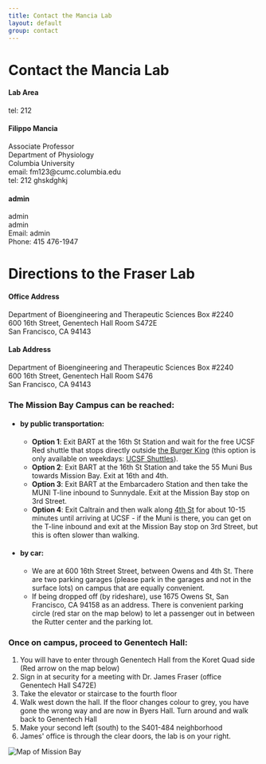 ```yaml
---
title: Contact the Mancia Lab
layout: default
group: contact
---
```


# Contact the Mancia Lab


<div class="row">

<div class="col-md-4">

  <h4>Lab Area </h4>
  tel: 212

</div>

<div class="col-md-4">

  <h4>Filippo Mancia</h4>
  Associate Professor  <br>
  Department of Physiology   <br>
  Columbia University  <br>
  email: fm123@cumc.columbia.edu   <br>
  tel: 212 ghskdghkj

</div>

<div class="col-md-4">

  <h4> admin</h4>
  admin<br>
  admin  <br>
  Email:  admin  <br>
  Phone: 415 476-1947   <br>

</div>

</div>

# Directions to the Fraser Lab

<div class="row">

<div class="col-md-4">

<h4>Office Address</h4>

Department of Bioengineering and Therapeutic Sciences Box #2240<br>
600 16th Street, Genentech Hall Room S472E<br>
San Francisco, CA 94143


</div>

<div class="col-md-4">

<h4>Lab Address</h4>

Department of Bioengineering and Therapeutic Sciences Box #2240<br>
600 16th Street, Genentech Hall Room S476<br>
San Francisco, CA 94143

</div>

</div>




<!-- Our lab is in on the UCSF Mission Bay campus in Genentech Hall (600 16th St, San Francisco, CA 94158)
 -->

### The Mission Bay Campus can be reached:  
* #### by public transportation:
  * **Option 1**: Exit BART at the 16th St Station and wait for the free UCSF Red shuttle that stops directly outside [the Burger King](https://www.google.com/maps/@37.765092,-122.419164,3a,75y,5.38h,82.64t/data=!3m4!1e1!3m2!1sH_jzIrhuF8wnnEp0duvIEQ!2e0) (this option is only available on weekdays: [UCSF Shuttles](http://www.campuslifeservices.ucsf.edu/transportation/services/shuttles)).
  * **Option 2**: Exit BART at the 16th St Station and take the 55 Muni Bus towards Mission Bay. Exit at 16th and 4th.
  * **Option 3**: Exit BART at the Embarcadero Station and then take the MUNI T-line inbound to Sunnydale. Exit at the Mission Bay stop on 3rd Street.
  * **Option 4**: Exit Caltrain and then walk along [4th St](https://www.google.com/maps/dir/Caltrain+Bike+Station,+311+Townsend+St,+San+Francisco,+CA+94107/600+16th+St,+San+Francisco,+CA,+USA/@37.7718722,-122.4005542,16z/data=!3m1!4b1!4m14!4m13!1m5!1m1!1s0x808f7fd683557039:0xcb4ed812802cede8!2m2!1d-122.395387!2d37.776552!1m5!1m1!1s0x808f7fcf1e3cc5ff:0x6e582d4a0ba7d4ca!2m2!1d-122.3922173!2d37.7671496!3e2) for about 10-15 minutes until arriving at UCSF - if the Muni is there, you can get on the T-line inbound and exit at the Mission Bay stop on 3rd Street, but this is often slower than walking.
* #### by car:
  * We are at 600 16th Street Street, between Owens and 4th St. There are two parking garages (please park in the  garages and not in the surface lots) on campus that are equally convenient.
  * If being dropped off (by rideshare), use 1675 Owens St, San Francisco, CA 94158 as an address. There is convenient parking circle (red star on the map below) to let a passenger out in between the Rutter center and the parking lot.

### Once on campus, proceed to Genentech Hall:
1. You will have to enter through Genentech Hall from the Koret Quad side (Red arrow on the map below)
2. Sign in at security for a meeting with Dr. James Fraser (office Genentech Hall S472E)
3. Take the elevator or staircase to the fourth floor
4. Walk west down the hall. If the floor changes colour to grey, you have gone the wrong way and are now in Byers Hall. Turn around and walk back to Genentech Hall
5. Make your second left (south) to the S401-484 neighborhood
6. James' office is through the clear doors, the lab is on your right.

<img class="img-responsive center-block" src="/static/img/map_to_mission_bay.png" alt="Map of Mission Bay">
